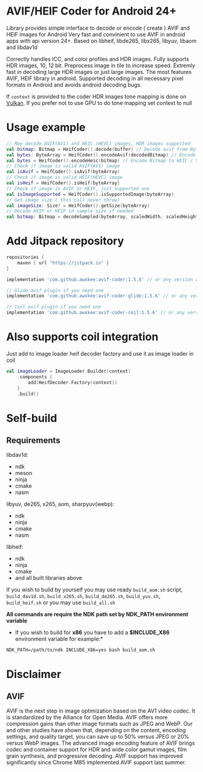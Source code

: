 # AVIF/HEIF Coder for Android 24+

Library provides simple interface to decode or encode ( create ) AVIF and HEIF images for Android
Very fast and convinient to use AVIF in android apps with api version 24+. Based on libheif, libde265, libx265, libyuv, libaom and libdav1d

Correctly handles ICC, and color profiles and HDR images.
Fully supports HDR images, 10, 12 bit. Preprocess image in tile to increase speed.
Extremly fast in decoding large HDR images or just large images.
The most features AVIF, HEIF library in android.
Supported decoding in all necessary pixel formats in Android and avoids android decoding bugs.

If `context` is provided to the coder HDR images tone mapping is done on [Vulkan](https://developer.android.com/ndk/guides/graphics/getting-started). If you prefer not to use GPU to do tone mapping set context to null

# Usage example

```kotlin
// May decode AVIF(AV1) and HEIC (HEVC) images, HDR images supported
val bitmap: Bitmap = HeifCoder().decode(buffer) // Decode avif from ByteArray
val bytes: ByteArray = HeifCoder().encodeAvif(decodedBitmap) // Encode Bitmap to AVIF
val bytes = HeifCoder().encodeHeic(bitmap) // Encode Bitmap to HEIC / Supports HDR in RGBA_F16, RGBA_1010102, HARDWARE
// Check if image is valid AVIF(AV1) image
val isAvif = HeifCoder().isAvif(byteArray)
// Check if image is valid HEIF(HEVC) image
val isHeif = HeifCoder().isHeif(byteArray)
// Check if image is AVIF or HEIF, just supported one
val isImageSupported = HeifCoder().isSupportedImage(byteArray)
// Get image size ( this call never throw)
val imageSize: Size? = HeifCoder().getSize(byteArray)
// Decode AVIF or HEIF in sample size if needed
val bitmap: Bitmap = decodeSampled(byteArray, scaledWidth, scaledHeight)
```

# Add Jitpack repository

```groovy
repositories {
    maven { url "https://jitpack.io" }
}
```

```groovy
implementation 'com.github.awxkee:avif-coder:1.5.6' // or any version above picker from release tags

// Glide avif plugin if you need one
implementation 'com.github.awxkee:avif-coder-glide:1.5.6' // or any version above picker from release tags

// Coil avif plugin if you need one
implementation 'com.github.awxkee:avif-coder-coil:1.5.6' // or any version above picker from release tags
```

# Also supports coil integration

Just add to image loader heif decoder factory and use it as image loader in coil

```kotlin
val imageLoader = ImageLoader.Builder(context)
    .components {
        add(HeifDecoder.Factory(context))
    }
    .build()
```

# Self-build

## Requirements

libdav1d:

- ndk
- meson
- ninja
- cmake
- nasm

libyuv, de265, x265, aom, sharpyuv(webp):

- ndk
- ninja
- cmake
- nasm

libheif:
- ndk
- ninja
- cmake
- and all built libraries above

If you wish to build by yourself you may use ready `build_aom.sh`
script, `build_dav1d.sh`, `build_x265.sh`, `build_de265.sh`, `build_yuv.sh`, `build_heif.sh` or you
may use `build_all.sh`

**All commands are require the NDK path set by NDK_PATH environment variable**

* If you wish to build for **x86** you have to add a **$INCLUDE_X86** environment variable for
  example:*

```shell
NDK_PATH=/path/to/ndk INCLUDE_X86=yes bash build_aom.sh
```

# Disclaimer

## AVIF

AVIF is the next step in image optimization based on the AV1 video codec. It is standardized by the
Alliance for Open Media. AVIF offers more compression gains than other image formats such as JPEG
and WebP. Our and other studies have shown that, depending on the content, encoding settings, and
quality target, you can save up to 50% versus JPEG or 20% versus WebP images. The advanced image
encoding feature of AVIF brings codec and container support for HDR and wide color gamut images,
film grain synthesis, and progressive decoding. AVIF support has improved significantly since Chrome
M85 implemented AVIF support last summer.

